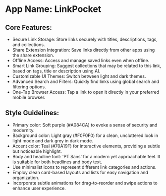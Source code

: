 # **App Name**: LinkPocket

## Core Features:

- Secure Link Storage: Store links securely with titles, descriptions, tags, and collections.
- Share Extension Integration: Save links directly from other apps using the share extension.
- Offline Access: Access and manage saved links even when offline.
- Smart Link Grouping: Suggest collections that may be related to this link, based on tags, title or description using AI.
- Customizable UI Themes: Switch between light and dark themes.
- Advanced Search and Filters: Quickly find links using global search and filtering options.
- One-Tap Browser Access: Tap a link to open it directly in your preferred mobile browser.

## Style Guidelines:

- Primary color: Soft purple (#A084CA) to evoke a sense of security and modernity.
- Background color: Light gray (#F0F0F0) for a clean, uncluttered look in light mode and dark grey in dark mode.
- Accent color: Teal (#70A19F) for interactive elements, providing a subtle but noticeable highlight.
- Body and headline font: 'PT Sans' for a modern yet approachable feel. It is suitable for both headlines and body text.
- Use minimalist icons to represent different link categories and actions.
- Employ clean card-based layouts and lists for easy navigation and organization.
- Incorporate subtle animations for drag-to-reorder and swipe actions to enhance user experience.